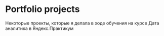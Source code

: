 # Portfolio projects

Некоторые проекты, которые я делала в ходе обучения на курсе Дата аналитика в Яндекс.Практикум

